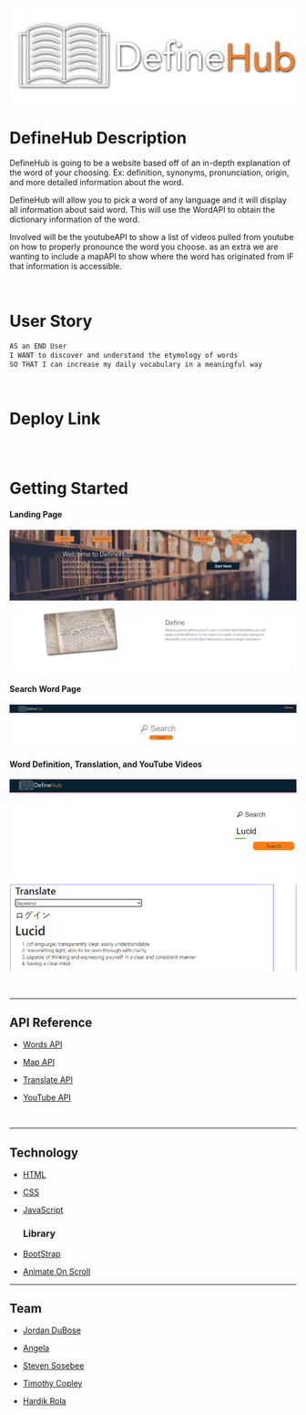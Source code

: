 ![Logo](./assets/images/bright-logo-shadow.png)

# DefineHub Description

DefineHub is going to be a website based off of an in-depth explanation of the word of your choosing. Ex: definition, synonyms, pronunciation, origin, and more detailed information about the word.

DefineHub will allow you to pick a word of any language and it will display all information about said word. This will use the WordAPI to obtain the dictionary information of the word.

Involved will be the youtubeAPI to show a list of videos pulled from youtube on how to properly pronounce the word you choose. as an extra we are wanting to include a mapAPI to show where the word has originated from IF that information is accessible.

<br>

# User Story

```
AS an END User
I WANT to discover and understand the etymology of words
SO THAT I can increase my daily vocabulary in a meaningful way
```

<br>

# Deploy Link

```

```

<br>

# Getting Started

#### Landing Page

![Web screenshot](./assets/images/Landingpage.PNG)

#### Search Word Page

![Web screenshot](./assets/images/SearchWord.PNG)

#### Word Definition, Translation, and YouTube Videos

![Web screenshot](./assets/Images/WordandTranslate.PNG)

<br>

---

## API Reference

- [Words API](https://www.wordsapi.com/)

- [Map API](https://developer.mapquest.com/)

- [Translate API](https://libretranslate.com/)

- [YouTube API](https://developers.google.com/youtube/documentation)

<br>

---

## Technology

- [HTML]()
- [CSS]()
- [JavaScript]()

  ### Library

- [BootStrap](https://getbootstrap.com/)
- [Animate On Scroll](https://michalsnik.github.io/aos/)

---

## Team

- [Jordan DuBose](https://github.com/jordandub1)

- [Angela ](https://github.com/aakrider)

- [Steven Sosebee](https://github.com/steven-sosebee)

- [Timothy Copley](https://github.com/Alex-copley)

- [Hardik Rola](https://github.com/hrsautomation20)
